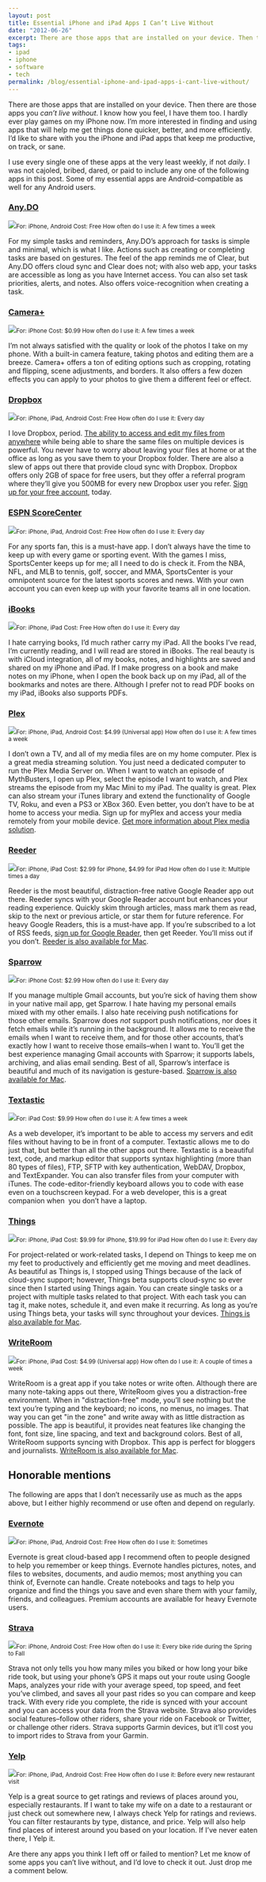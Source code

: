 ```yaml
---
layout: post
title: Essential iPhone and iPad Apps I Can’t Live Without
date: "2012-06-26"
excerpt: There are those apps that are installed on your device. Then there are those apps you can’t live without. I’d like to share with you the iPhone and iPad apps that keep me productive, on track, or sane.
tags:
- ipad
- iphone
- software
- tech
permalink: /blog/essential-iphone-and-ipad-apps-i-cant-live-without/
---
```


There are those apps that are installed on your device. Then there are those apps you *can’t live without*. I know how you feel, I have them too. I hardly ever play games on my iPhone now. I’m more interested in finding and using apps that will help me get things done quicker, better, and more efficiently. I’d like to share with you the iPhone and iPad apps that keep me productive, on track, or sane.

I use every single one of these apps at the very least weekly, if not <em>daily</em>. I was not cajoled, bribed, dared, or paid to include any one of the following apps in this post. Some of my essential apps are Android-compatible as well for any Android users.

### [Any.DO](href="http://www.any.do)

<img src="https://farm6.staticflickr.com/5039/7443159802_8038589fd7_t.jpg" class="inherit float left" /><small>For: iPhone, Android
Cost: Free
How often do I use it: A few times a week</small>

For my simple tasks and reminders, Any.DO’s approach for tasks is simple and minimal, which is what I like. Actions such as creating or completing tasks are based on gestures. The feel of the app reminds me of Clear, but Any.DO offers cloud sync and Clear does not; with also web app, your tasks are accessible as long as you have Internet access. You can also set task priorities, alerts, and notes. Also offers voice-recognition when creating a task.

### [Camera+](http://campl.us/)

<img src="https://farm8.staticflickr.com/7132/7443159886_b7953f371d_t.jpg" class="inherit float left" /><small>For: iPhone
Cost: $0.99
How often do I use it: A few times a week</small>

I’m not always satisfied with the quality or look of the photos I take on my phone. With a built-in camera feature, taking photos and editing them are a breeze. Camera+ offers a ton of editing options such as cropping, rotating and flipping, scene adjustments, and borders. It also offers a few dozen effects you can apply to your photos to give them a different feel or effect.

### [Dropbox](http://www.dropbox.com/referrals/NTExODQ4Nzg5)

<img src="https://farm6.staticflickr.com/5271/7443160004_8f55262e67_t.jpg" class="inherit float left" /><small>For: iPhone, iPad, Android
Cost: Free
How often do I use it: Every day</small>

I love Dropbox, period. [The ability to access and edit my files from anywhere](http://jonsuh.com/blog/tech/take-your-files-with-you-where-you-go-with-dropbox-how-to/) while being able to share the same files on multiple devices is powerful. You never have to worry about leaving your files at home or at the office as long as you save them to your Dropbox folder. There are also a slew of apps out there that provide cloud sync with Dropbox. Dropbox offers only 2GB of space for free users, but they offer a referral program where they’ll give you 500MB for every new Dropbox user you refer. [Sign up for your free account](http://www.dropbox.com/referrals/NTExODQ4Nzg5), today.

### [ESPN ScoreCenter](http://itunes.apple.com/us/app/espn-scorecenter/id317469184?mt=8)

<img src="https://farm9.staticflickr.com/8163/7443952206_dbbec7bcbf_t.jpg" class="inherit float left" /><small>For: iPhone, iPad, Android
Cost: Free
How often do I use it: Every day</small>

For any sports fan, this is a must-have app. I don’t always have the time to keep up with every game or sporting event. With the games I miss, SportsCenter keeps up for me; all I need to do is check it. From the NBA, NFL, and MLB to tennis, golf, soccer, and MMA, SportsCenter is your omnipotent source for the latest sports scores and news. With your own account you can even keep up with your favorite teams all in one location.

### [iBooks](http://itunes.apple.com/us/app/ibooks/id364709193?mt=8)

<img src="https://farm8.staticflickr.com/7133/7443160190_4633d4d023_t.jpg" class="inherit float left" /><small>For: iPhone, iPad
Cost: Free
How often do I use it: Every day</small>

I hate carrying books, I’d much rather carry my iPad. All the books I’ve read, I’m currently reading, and I will read are stored in iBooks. The real beauty is with iCloud integration, all of my books, notes, and highlights are saved and shared on my iPhone and iPad. If I make progress on a book and make notes on my iPhone, when I open the book back up on my iPad, all of the bookmarks and notes are there. Although I prefer not to read PDF books on my iPad, iBooks also supports PDFs.

### [Plex](http://www.plexapp.com)

<img src="https://farm8.staticflickr.com/7277/7443160364_8dcf41917f_t.jpg" class="inherit float left" /><small>For: iPhone, iPad, Android
Cost: $4.99 (Universal app)
How often do I use it: A few times a week</small>

I don’t own a TV, and all of my media files are on my home computer. Plex is a great media streaming solution. You just need a dedicated computer to run the Plex Media Server on. When I want to watch an episode of MythBusters, I open up Plex, select the episode I want to watch, and Plex streams the episode from my Mac Mini to my iPad. The quality is great. Plex can also stream your iTunes library and extend the functionality of Google TV, Roku, and even a PS3 or XBox 360. Even better, you don’t have to be at home to access your media. Sign up for myPlex and access your media remotely from your mobile device. [Get more information about Plex media solution](http://www.plexapp.com).

### [Reeder](http://reederapp.com)

<img src="https://farm8.staticflickr.com/7265/7443952144_58598d642b_t.jpg" class="inherit float left" /><small>For: iPhone, iPad
Cost: $2.99 for iPhone, $4.99 for iPad
How often do I use it: Multiple times a day</small>

Reeder is the most beautiful, distraction-free native Google Reader app out there. Reeder syncs with your Google Reader account but enhances your reading experience. Quickly skim through articles, mass mark them as read, skip to the next or previous article, or star them for future reference. For heavy Google Readers, this is a must-have app. If you’re subscribed to a lot of RSS feeds, [sign up for Google Reader](http://reader.google.com), then get Reeder. You’ll miss out if you don’t. [Reeder is also available for Mac](http://reederapp.com).

### [Sparrow](http://sparrowmailapp.com)

<img src="https://farm9.staticflickr.com/8164/7443160574_2c1de42cff_t.jpg" class="inherit float left" /><small>For: iPhone
Cost: $2.99
How often do I use it: Every day</small>

If you manage multiple Gmail accounts, but you’re sick of having them show in your native mail app, get Sparrow. I hate having my personal emails mixed with my other emails. I also hate receiving push notifications for those other emails. Sparrow does <em>not</em> support push notifications, nor does it fetch emails while it’s running in the background. It allows me to receive the emails when I want to receive them, and for those other accounts, that’s exactly how I want to receive those emails–when I want to. You’ll get the best experience managing Gmail accounts with Sparrow; it supports labels, archiving, and alias email sending. Best of all, Sparrow’s interface is beautiful and much of its navigation is gesture-based. [Sparrow is also available for Mac](http://sparrowmailapp.com).

### [Textastic](http://www.textasticapp.com)

<img src="https://farm8.staticflickr.com/7265/7443941824_d4d57e095a_t.jpg" class="inherit float left" /><small>For: iPad
Cost: $9.99
How often do I use it: A few times a week</small>

As a web developer, it’s important to be able to access my servers and edit files without having to be in front of a computer. Textastic allows me to do just that, but better than all the other apps out there. Textastic is a beautiful text, code, and markup editor that supports syntax highlighting (more than 80 types of files), FTP, SFTP with key authentication, WebDAV, Dropbox, and TextExpander. You can also transfer files from your computer with iTunes. The code-editor-friendly keyboard allows you to code with ease even on a touchscreen keypad. For a web developer, this is a great companion when  you don’t have a laptop.

### [Things](http://culturedcode.com/things/iphone)

<img src="https://farm8.staticflickr.com/7250/7443160722_902ff19af4_t.jpg" class="inherit float left" /><small>For: iPhone, iPad
Cost: $9.99 for iPhone, $19.99 for iPad
How often do I use it: Every day</small>

For project-related or work-related tasks, I depend on Things to keep me on my feet to productively and efficiently get me moving and meet deadlines. As beautiful as Things is, I stopped using Things because of the lack of cloud-sync support; however, Things beta supports cloud-sync so ever since then I started using Things again. You can create single tasks or a project with multiple tasks related to that project. With each task you can tag it, make notes, schedule it, and even make it recurring. As long as you’re using Things beta, your tasks will sync throughout your devices. [Things is also available for Mac](http://culturedcode.com/things).

### [WriteRoom](http://www.hogbaysoftware.com/products/writeroom)

<img src="https://farm8.staticflickr.com/7270/7443159664_f11640de38_t.jpg" class="inherit float left" /><small>For: iPhone, iPad
Cost: $4.99 (Universal app)
How often do I use it: A couple of times a week</small>

WriteRoom is a great app if you take notes or write often. Although there are many note-taking apps out there, WriteRoom gives you a distraction-free environment. When in "distraction-free" mode, you’ll see nothing but the text you’re typing and the keyboard; no icons, no menus, no images. That way you can get "in the zone" and write away with as little distraction as possible. The app is beautiful, it provides neat features like changing the font, font size, line spacing, and text and background colors. Best of all, WriteRoom supports syncing with Dropbox. This app is perfect for bloggers and journalists. [WriteRoom is also available for Mac](http://www.hogbaysoftware.com/products/writeroom).

## Honorable mentions

The following are apps that I don’t necessarily use as much as the apps above, but I either highly recommend or use often and depend on regularly.

### [Evernote](http://www.evernote.com)

<img src="https://farm9.staticflickr.com/8009/7443952310_4d3bd64c2d_t.jpg" class="inherit float left" /><small>For: iPhone, iPad, Android
Cost: Free
How often do I use it: Sometimes</small>

Evernote is great cloud-based app I recommend often to people designed to help you remember or keep things. Evernote handles pictures, notes, and files to websites, documents, and audio memos; most anything you can think of, Evernote can handle. Create notebooks and tags to help you organize and find the things you save and even share them with your family, friends, and colleagues. Premium accounts are available for heavy Evernote users.

### [Strava](http://www.strava.com)

<img src="https://farm8.staticflickr.com/7275/7445285650_0881477763_t.jpg" class="inherit float left" /><small>For: iPhone, Android
Cost: Free
How often do I use it: Every bike ride during the Spring to Fall</small>

Strava not only tells you how many miles you biked or how long your bike ride took, but using your phone’s GPS it maps out your route using Google Maps, analyzes your ride with your average speed, top speed, and feet you’ve climbed, and saves all your past rides so you can compare and keep track. With every ride you complete, the ride is synced with your account and you can access your data from the Strava website. Strava also provides social features–follow other riders, share your ride on Facebook or Twitter, or challenge other riders. Strava supports Garmin devices, but it’ll cost you to import rides to Strava from your Garmin.

### [Yelp](http://www.yelp.com/yelpmobile)

<img src="https://farm9.staticflickr.com/8008/7445416056_f05587e5b8_t.jpg" class="inherit float left" /><small>For: iPhone, iPad, Android
Cost: Free
How often do I use it: Before every new restaurant visit</small>

Yelp is a great source to get ratings and reviews of places around you, especially restaurants. If I want to take my wife on a date to a restaurant or just check out somewhere new, I always check Yelp for ratings and reviews. You can filter restaurants by type, distance, and price. Yelp will also help find places of interest around you based on your location. If I’ve never eaten there, I Yelp it.

Are there any apps you think I left off or failed to mention? Let me know of some apps you can’t live without, and I’d love to check it out. Just drop me a comment below.
